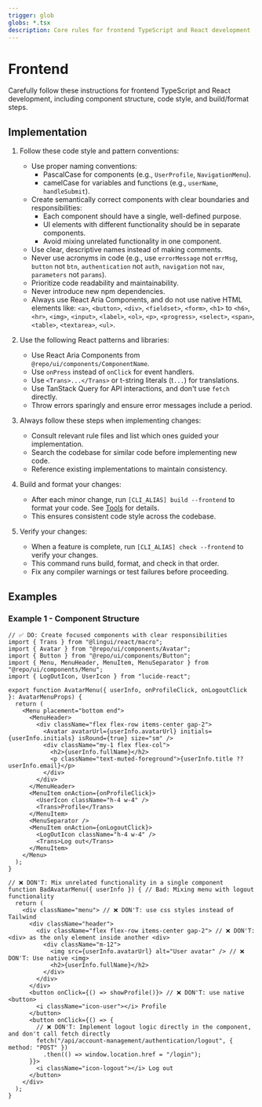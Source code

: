 ```yaml
---
trigger: glob
globs: *.tsx
description: Core rules for frontend TypeScript and React development
---
```


# Frontend

Carefully follow these instructions for frontend TypeScript and React development, including component structure, code style, and build/format steps.

## Implementation

1. Follow these code style and pattern conventions:
   - Use proper naming conventions:
     - PascalCase for components (e.g., `UserProfile`, `NavigationMenu`).
     - camelCase for variables and functions (e.g., `userName`, `handleSubmit`).
   - Create semantically correct components with clear boundaries and responsibilities:
     - Each component should have a single, well-defined purpose.
     - UI elements with different functionality should be in separate components.
     - Avoid mixing unrelated functionality in one component.
   - Use clear, descriptive names instead of making comments.
   - Never use acronyms in code (e.g., use `errorMessage` not `errMsg`, `button` not `btn`, `authentication` not `auth`, `navigation` not `nav`, `parameters` not `params`).
   - Prioritize code readability and maintainability.
   - Never introduce new npm dependencies.
   - Always use React Aria Components, and do not use native HTML elements like: `<a>`, `<button>`, `<div>`, `<fieldset>`, `<form>`, `<h1>` to `<h6>`, `<hr>`, `<img>`, `<input>`, `<label>`, `<ol>`, `<p>`, `<progress>`, `<select>`, `<span>`, `<table>`, `<textarea>`, `<ul>`.

2. Use the following React patterns and libraries:
   - Use React Aria Components from `@repo/ui/components/ComponentName`.
   - Use `onPress` instead of `onClick` for event handlers.
   - Use `<Trans>...</Trans>` or t-string literals (t`...`) for translations.
   - Use TanStack Query for API interactions, and don't use `fetch` directly.
   - Throw errors sparingly and ensure error messages include a period.

3. Always follow these steps when implementing changes:
   - Consult relevant rule files and list which ones guided your implementation.
   - Search the codebase for similar code before implementing new code.
   - Reference existing implementations to maintain consistency.

4. Build and format your changes:
   - After each minor change, run `[CLI_ALIAS] build --frontend` to format your code. See [Tools](/.windsurf/rules/tools.md) for details.
   - This ensures consistent code style across the codebase.

5. Verify your changes:
   - When a feature is complete, run `[CLI_ALIAS] check --frontend` to verify your changes.
   - This command runs build, format, and check in that order.
   - Fix any compiler warnings or test failures before proceeding.

## Examples

### Example 1 - Component Structure

```tsx
// ✅ DO: Create focused components with clear responsibilities
import { Trans } from "@lingui/react/macro";
import { Avatar } from "@repo/ui/components/Avatar";
import { Button } from "@repo/ui/components/Button";
import { Menu, MenuHeader, MenuItem, MenuSeparator } from "@repo/ui/components/Menu";
import { LogOutIcon, UserIcon } from "lucide-react";

export function AvatarMenu({ userInfo, onProfileClick, onLogoutClick }: AvatarMenuProps) {
  return (
    <Menu placement="bottom end">
      <MenuHeader>
        <div className="flex flex-row items-center gap-2">
          <Avatar avatarUrl={userInfo.avatarUrl} initials={userInfo.initials} isRound={true} size="sm" />
          <div className="my-1 flex flex-col">
            <h2>{userInfo.fullName}</h2>
            <p className="text-muted-foreground">{userInfo.title ?? userInfo.email}</p>
          </div>
        </div>
      </MenuHeader>
      <MenuItem onAction={onProfileClick}>
        <UserIcon className="h-4 w-4" />
        <Trans>Profile</Trans>
      </MenuItem>
      <MenuSeparator />
      <MenuItem onAction={onLogoutClick}>
        <LogOutIcon className="h-4 w-4" />
        <Trans>Log out</Trans>
      </MenuItem>
    </Menu>
  );
}

// ❌ DON'T: Mix unrelated functionality in a single component
function BadAvatarMenu({ userInfo }) { // Bad: Mixing menu with logout functionality
  return (
    <div className="menu"> // ❌ DON'T: use css styles instead of Tailwind
      <div className="header">
        <div className="flex flex-row items-center gap-2"> // ❌ DON'T: <div> as the only element inside another <div>
          <div className="m-12">
            <img src={userInfo.avatarUrl} alt="User avatar" /> // ❌ DON'T: Use native <img>
            <h2>{userInfo.fullName}</h2>
          </div>
        </div>
      </div>
      <button onClick={() => showProfile()}> // ❌ DON'T: use native <button>
        <i className="icon-user"></i> Profile
      </button>
      <button onClick={() => {
        // ❌ DON'T: Implement logout logic directly in the component, and don't call fetch directly
        fetch("/api/account-management/authentication/logout", { method: "POST" })
          .then(() => window.location.href = "/login");
      }}>
        <i className="icon-logout"></i> Log out
      </button>
    </div>
  );
}
```
